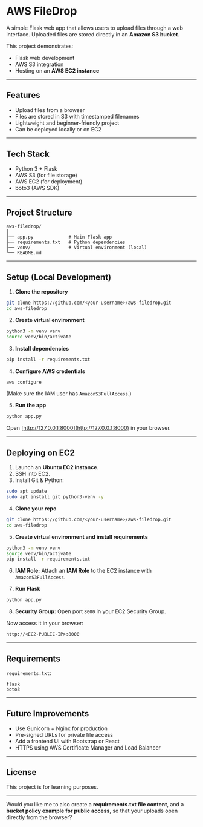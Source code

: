 # **AWS FileDrop**

A simple Flask web app that allows users to upload files through a web interface.
Uploaded files are stored directly in an **Amazon S3 bucket**.

This project demonstrates:

* Flask web development
* AWS S3 integration
* Hosting on an **AWS EC2 instance**

---

## **Features**

* Upload files from a browser
* Files are stored in S3 with timestamped filenames
* Lightweight and beginner-friendly project
* Can be deployed locally or on EC2

---

## **Tech Stack**

* Python 3 + Flask
* AWS S3 (for file storage)
* AWS EC2 (for deployment)
* boto3 (AWS SDK)

---

## **Project Structure**

```
aws-filedrop/
│
├── app.py             # Main Flask app
├── requirements.txt   # Python dependencies
├── venv/              # Virtual environment (local)
└── README.md
```

---

## **Setup (Local Development)**

1. **Clone the repository**

```bash
git clone https://github.com/<your-username>/aws-filedrop.git
cd aws-filedrop
```

2. **Create virtual environment**

```bash
python3 -m venv venv
source venv/bin/activate
```

3. **Install dependencies**

```bash
pip install -r requirements.txt
```

4. **Configure AWS credentials**

```bash
aws configure
```

(Make sure the IAM user has `AmazonS3FullAccess`.)

5. **Run the app**

```bash
python app.py
```

Open [http://127.0.0.1:8000](http://127.0.0.1:8000) in your browser.

---

## **Deploying on EC2**

1. Launch an **Ubuntu EC2 instance**.
2. SSH into EC2.
3. Install Git & Python:

```bash
sudo apt update
sudo apt install git python3-venv -y
```

4. **Clone your repo**

```bash
git clone https://github.com/<your-username>/aws-filedrop.git
cd aws-filedrop
```

5. **Create virtual environment and install requirements**

```bash
python3 -m venv venv
source venv/bin/activate
pip install -r requirements.txt
```

6. **IAM Role:** Attach an **IAM Role** to the EC2 instance with `AmazonS3FullAccess`.

7. **Run Flask**

```bash
python app.py
```

8. **Security Group:**
   Open port `8000` in your EC2 Security Group.

Now access it in your browser:

```
http://<EC2-PUBLIC-IP>:8000
```

---

## **Requirements**

`requirements.txt`:

```
flask
boto3
```

---

## **Future Improvements**

* Use Gunicorn + Nginx for production
* Pre-signed URLs for private file access
* Add a frontend UI with Bootstrap or React
* HTTPS using AWS Certificate Manager and Load Balancer

---

## **License**

This project is for learning purposes.

---

Would you like me to also create a **requirements.txt file content**,
and a **bucket policy example for public access**, so that your uploads open directly from the browser?
